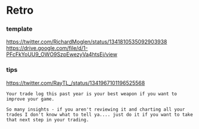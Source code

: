 # Retro


### template
https://twitter.com/RichardMoglen/status/1341810535092903938
https://drive.google.com/file/d/1-PFcFkYoUU9_OWO9SzpEwezyVa4htsEj/view



### tips
https://twitter.com/RayTL_/status/1341967101196525568
```
Your trade log this past year is your best weapon if you want to improve your game.

So many insights - if you aren't reviewing it and charting all your trades I don't know what to tell ya.... just do it if you want to take that next step in your trading.
```
